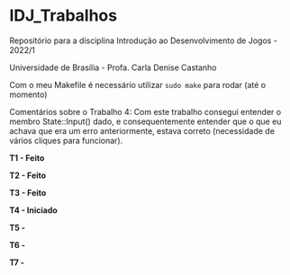 # IDJ_Trabalhos
Repositório para a disciplina Introdução ao Desenvolvimento de Jogos - 2022/1

Universidade de Brasília - Profa. Carla Denise Castanho

Com o meu Makefile é necessário utilizar `sudo make` para rodar (até o momento)

Comentários sobre o Trabalho 4: Com este trabalho consegui entender o membro State::Input() dado, e consequentemente entender que o que eu achava que era um erro anteriormente, estava correto (necessidade de vários cliques para funcionar). 

**T1 - Feito**

**T2 - Feito**

**T3 - Feito**  

**T4 - Iniciado**  

**T5 -**  

**T6 -**

**T7 -**  

